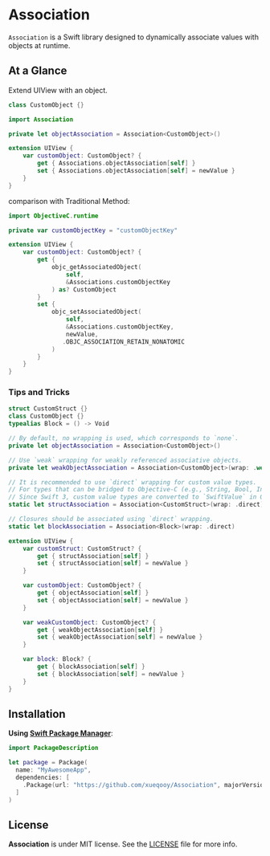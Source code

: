 # Association

`Association` is a Swift library designed to dynamically associate values with objects at runtime.

## At a Glance

Extend UIView with an object.
```swift
class CustomObject {}
```

```swift
import Association

private let objectAssociation = Association<CustomObject>()

extension UIView {
    var customObject: CustomObject? {
        get { Associations.objectAssociation[self] }
        set { Associations.objectAssociation[self] = newValue }
    }
}
```

comparison with Traditional Method:

```swift
import ObjectiveC.runtime

private var customObjectKey = "customObjectKey"

extension UIView {
    var customObject: CustomObject? {
        get {
            objc_getAssociatedObject(
                self,
                &Associations.customObjectKey
            ) as? CustomObject
        }
        set {
            objc_setAssociatedObject(
                self,
                &Associations.customObjectKey,
                newValue,
               .OBJC_ASSOCIATION_RETAIN_NONATOMIC
            )
        }
    }
}
```

### Tips and Tricks

```swift
struct CustomStruct {}
class CustomObject {}
typealias Block = () -> Void

// By default, no wrapping is used, which corresponds to `none`.
private let objectAssociation = Association<CustomObject>()

// Use `weak` wrapping for weakly referenced associative objects.
private let weakObjectAssociation = Association<CustomObject>(wrap: .weak)

// It is recommended to use `direct` wrapping for custom value types.
// For types that can be bridged to Objective-C (e.g., String, Bool, Int), wrapping may not be necessary.
// Since Swift 3, custom value types are converted to `SwiftValue` in Objective-C, so wrapping may not be required.
static let structAssociation = Association<CustomStruct>(wrap: .direct)

// Closures should be associated using `direct` wrapping.
static let blockAssociation = Association<Block>(wrap: .direct)

extension UIView {
    var customStruct: CustomStruct? {
        get { structAssociation[self] }
        set { structAssociation[self] = newValue }
    }

    var customObject: CustomObject? {
        get { objectAssociation[self] }
        set { objectAssociation[self] = newValue }
    }

    var weakCustomObject: CustomObject? {
        get { weakObjectAssociation[self] }
        set { weakObjectAssociation[self] = newValue }
    }

    var block: Block? {
        get { blockAssociation[self] }
        set { blockAssociation[self] = newValue }
    }
}
```

## Installation

**Using [Swift Package Manager](https://swift.org/package-manager)**:

```swift
import PackageDescription

let package = Package(
  name: "MyAwesomeApp",
  dependencies: [
    .Package(url: "https://github.com/xueqooy/Association", majorVersion: 1),
  ]
)
```

## License

**Association** is under MIT license. See the [LICENSE](LICENSE) file for more info.
